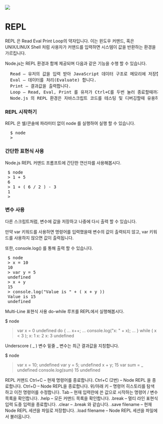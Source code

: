 <img src="https://velopert.com/wp-content/uploads/2016/02/nodejs-2560x1440-1024x576.png"></img>
# REPL
REPL 은 Read Eval Print Loop의 약자입니다. 이는 윈도우 커맨드, 혹은 UNIX/LINUX Shell 처럼 사용자가 커맨드를 입력하면 시스템이 값을 반환하는 환경을 가르킵니다.

Node.js는 REPL 환경과 함께 제공되며 다음과 같은 기능을 수행 할 수 있습니다.

<pre>
  Read – 유저의 값을 입력 받아 JavaScript 데이터 구조로 메모리에 저장합니다.
  Eval – 데이터를 처리(Evaluate) 합니다.
  Print – 결과값을 출력합니다.
  Loop – Read, Eval, Print 를 유저가 Ctrl+C를 두번 눌러 종료할때까지 반복합니다.
  Node.js 의 REPL 환경은 자바스크립트 코드를 테스팅 및 디버깅할때 유용하게 사용됩니다.
</pre>

### REPL 시작하기
REPL 은 쉘/콘솔에 파라미터 없이 node 를 실행하여 실행 할 수 있습니다.

<pre>
  $ node
  >
</pre>

### 간단한 표현식 사용
Node.js REPL 커맨드 프롬프트에 간단한 연산자를 사용해봅시다.

<pre>
 $ node
 > 1 + 5
 6
 > 1 + ( 6 / 2 ) - 3
 1
 >
</pre>

### 변수 사용
다른 스크립트처럼, 변수에 값을 저장하고 나중에 다시 출력 할 수 있습니다.

만약 var 키워드를 사용하면 명령어를 입력했을때 변수의 값이 출력되지 않고, var 키워드를 사용하지 않으면 값이 출력됩니다.

또한, console.log() 를 통해 출력 할 수 있습니다.

<pre>
 $ node
 > x = 10
 10
 > var y = 5
 undefined
 > x + y
 15
 > console.log("Value is " + ( x + y ))
 Value is 15
 undefined
</pre>

Multi-Line 표현식 사용
do-while 루프를 REPL에서 실행해봅시다.

$ node
> var x = 0
undefined
> do {
... x++;
... console.log("x: " + x);
... } while ( x < 3 );
x: 1
x: 2
x: 3
undefined
>
Underscore ( _ ) 변수
밑줄 _ 변수는 최근 결과값을 지칭합니다.

$ node
> var x = 10;
undefined
> var y = 5;
undefined
> x + y;
15
> var sum = _
undefined
> console.log(sum)
15
undefined
>
 

REPL 커맨드
Ctrl+C – 현재 명령어를 종료합니다.
Ctrl+C (2번)  – Node REPL 을 종료합니다.
Ctrl+D – Node REPL을 종료합니다.
위/아래 키 – 명령어 히스토리를 탐색하고 이전 명령어를 수정합니다.
Tab – 현재 입력란에 쓴 값으로 시작하는 명령어 / 변수 목록을 확인합니다.
.help – 모든 커맨드 목록을 확인합니다.
.break – 멀티 라인 표현식 입력 도중 입력을 종료합니다.
.clear – .break 와 같습니다.
.save filename – 현재 Node REPL 세션을 파일로 저장합니다.
.load filename – Node REPL 세션을 파일에서 불러옵니다.
